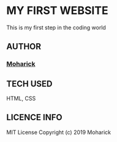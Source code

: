 # MY FIRST WEBSITE
This is my first step in the coding world
## AUTHOR
### [Moharick](https://github.com/moharick)
## TECH USED
HTML, CSS
## LICENCE INFO
MIT License
Copyright (c) 2019 Moharick
